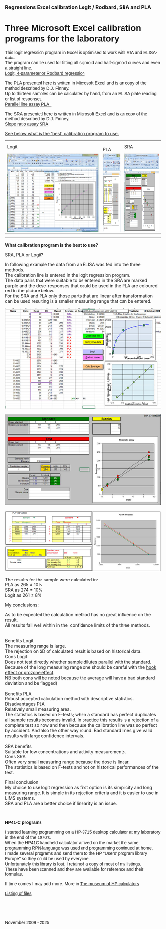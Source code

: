 
### Regressions Excel calibration Logit / Rodbard, SRA and PLA

<div class=Section1>

<h1><font face="Verdana, Arial, Helvetica, sans-serif">Three Microsoft Excel calibration programs for the laboratory</font></h1>

<p><span class="style1" lang=EN-GB><font face="Verdana, Arial, Helvetica, sans-serif">This
      logit regression program in Excel is optimised to work with RIA and ELISA-data. </font></span><font face="Verdana, Arial, Helvetica, sans-serif"><span class="style1" lang=EN-GB><br>
The program can be used for fitting all sigmoid and half-sigmoid curves and even
a straight line.<br>
    </span></font><font face="Verdana, Arial, Helvetica, sans-serif"><a href="Logit/Logit.htm">Logit,
  4-parameter or Rodbard regression</a></font></p>
<p><span class="style1" lang=EN-GB><font face="Verdana, Arial, Helvetica, sans-serif">The
      PLA presented here is written in Microsoft Excel and is an copy of the
  method described by D.J. Finney.<br>
  Up to thirteen samples can be calculated </font></span><span class="style1" lang=EN-GB><font face="Verdana, Arial, Helvetica, sans-serif">by hand, from an ELISA plate reading or list of responses. <br>
  </font></span><font face="Verdana, Arial, Helvetica, sans-serif"><a href="PLA/PLA.htm">Parallel
  line assay PLA  </a></font></p>
<p><span class="style1" lang=EN-GB><font face="Verdana, Arial, Helvetica, sans-serif">The
      SRA presented here is written in Microsoft Excel and is an copy of the
  method described by D.J. Finney.<br>
</font></span><font face="Verdana, Arial, Helvetica, sans-serif"><a href="SRA/SRA.htm">Slope ratio assay SRA</a></font></p>
	<p class="auto-style1">
	<a href="#What_calibration_program_is_the_best_to_use">See below what is the 
	'best' calibration program to use.</a></p>
<table border="0" width="1024">
  <tr>
    <td width="1018" height="31" class="auto-style9" style="width: -1018">L<span class="auto-style8" lang=EN-GB>ogit</span></td>
    <td height="31" class="auto-style9" style="width: 97px">&nbsp;&nbsp;&nbsp;&nbsp;&nbsp;&nbsp;&nbsp;&nbsp;&nbsp;&nbsp;&nbsp; 
	PLA</td>
    <td width="1018" height="31" class="auto-style9" style="width: 339px">SRA</td>
  </tr>
  <tr>
    <td width="1018" height="31" style="width: -1018"><font face="Verdana, Arial, Helvetica, sans-serif"><a href="Logit/Logit.htm"><img src="Logit/logit-example.jpg" width="330" height="251" border="0"></a></font></td>
    <td height="31" style="width: 97px">
	<font face="Verdana, Arial, Helvetica, sans-serif"><a href="PLA/PLA.htm"><img src="PLA/PLA-example.jpg" width="330" height="251" border="0"></a></font></td>
    <td width="1018" height="31" style="width: 339px">
	<font face="Verdana, Arial, Helvetica, sans-serif"><a href="SRA/SRA.htm"><img src="SRA/SRA-example.jpg" width="330" height="250" border="0"></a></font></td>
  </tr>
</table>
<hr>
<p class="auto-style2"><strong>
<a name="What_calibration_program_is_the_best_to_use">What calibration program 
is the best to use?</a></strong></p>
	<p class="auto-style7" style="mso-ascii-font-family: Arial; mso-fareast-font-family: +mj-ea; mso-bidi-font-family: Arial; mso-ascii-theme-font: major-latin; mso-fareast-theme-font: major-fareast; mso-bidi-theme-font: major-bidi; mso-color-index: 3; language: nl; mso-style-textfill-type: solid; mso-style-textfill-fill-themecolor: text2; mso-style-textfill-fill-color: #FFFF99; mso-style-textfill-fill-alpha: 100.0%">
	SRA, PLA or Logit?</p>
	<p class="auto-style1">In following example the data from an ELISA was fed 
	into the three methods.<br>The calibration line is entered in the logit 
	regression program. <br>The data pairs that were suitable to be entered in 
	the SRA are marked purple and the dose-responses that could be used in the 
	PLA are coloured red in the picture below.<br>For the SRA and PLA only those 
	parts that are linear after transformation can be used resulting is a 
	smaller measuring range that can be entered.</p>
	<p class="auto-style1"><img alt="Logit,PLA or SRA" src="img3.jpg"></p>
	<p class="auto-style1"><img alt="SRA" src="img4.jpg"></p>
	<p class="auto-style1"><img alt="PLa" src="img5.jpg"></p>
	<p class="auto-style1">The results for the sample were calculated in:<br>PLA 
	as 265 ± 10%<br>SRA as 274 ± 10%<br>Logit as 261 ± 8%<br></p>
	<p class="auto-style5">My conclusions:</p>
	<p class="auto-style1">As to be expected the calculation method has no great 
	influence on the result. <br>All results fall well within in the&nbsp; 
	confidence limits of the three methods.<br><br><br>
	<span class="auto-style3">Benefits Logit</span><br>The measuring range is 
	large. <br>The rejection on SD of calculated result is based on historical 
	data.<br><span class="auto-style4">Cons Logit</span><br>Does not test 
	directly whether sample dilutes parallel with the standard. <br>Because of 
	the long measuring range one should be careful with the
	<a href="https://en.wikipedia.org/wiki/Hook_effect">hook effect or prozone 
	effect</a>.<br>NB both cons will be noted because the average will have a 
	bad standard deviation and be flagged) <br><br><span class="auto-style3">
	Benefits PLA</span><br>Robust accepted calculation method with descriptive 
	statistics.<br><span class="auto-style4">Disadvantages PLA</span><br>
	Relatively small measuring area. <br>The statistics is based on F-tests; 
	when a standard has perfect duplicates all sample results becomes invalid. 
	In practice this results is a rejection of a complete test so now and then 
	because the calibration line was so perfect by accident. And also the other 
	way round. Bad standard lines give valid results with large confidence 
	intervals.<br><br><span class="auto-style3">SRA benefits</span><br>Suitable 
	for low concentrations and activity measurements.<br>
	<span class="auto-style4">Cons SRA</span><br>Often very small measuring 
	range because the dose is linear.<br>The statistics is based on F-tests and 
	not on historical performances of the test.</p>
	<p class="auto-style1"><span class="auto-style3">Final conclusion</span><br>
	My choice to use logit regression as first option is its simplicity and long 
	measuring range. It is simple in its rejection criteria and it is easier to 
	use in LIMS systems.<br>SRA and PLA are a better choice if linearity is an 
	issue. </p>
	<p class="auto-style1">&nbsp;</p>
<p><font face="Verdana, Arial, Helvetica, sans-serif"><strong>HP41-C programs </strong></font></p>
<p><font face="Verdana, Arial, Helvetica, sans-serif">I started learning programming
    on a HP-9715 desktop calculator at my laboratory in the end of the 1970's. <br>
  When the HP41C handheld calculator arrived on the market the same programming
  RPN-language was used and programming continued at home.<br>
  I made several programs and send them to the HP &quot;Users' program library
  Europe&quot; so
  they could be used by everyone. <br>
  Unfortunately this library is lost.
  I retained a copy of most of my listings.<br>
  These have been 
  scanned and they are available for reference and their formulas.</font></p>
<p><font face="Verdana, Arial, Helvetica, sans-serif">If time comes I may
    add more. More in <a href="http://www.hpmuseum.org/">The museum of HP calculators</a> </font></p>
<p><font face="Verdana, Arial, Helvetica, sans-serif"><a href="HP41Cprograms/">Listing of files</a> </font></p>
	<p class="auto-style1">&nbsp;</p>
	<p class="auto-style1">&nbsp;</p>
<p><font face="Verdana, Arial, Helvetica, sans-serif">November 2009 - 2025</font></p>

</div>

